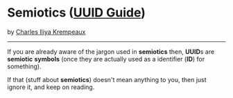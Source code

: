 # Semiotics ([UUID Guide](../../README.md))

by [Charles Iliya Krempeaux](http://changelog.ca/)

---

If you are already aware of the jargon used in **semiotics** then, **UUID**s are **semiotic** **symbols** (once they are actually used as a identifier (**ID**) for something).

If that (stuff about **semiotics**) doesn't mean anything to you, then just ignore it, and keep on reading.
